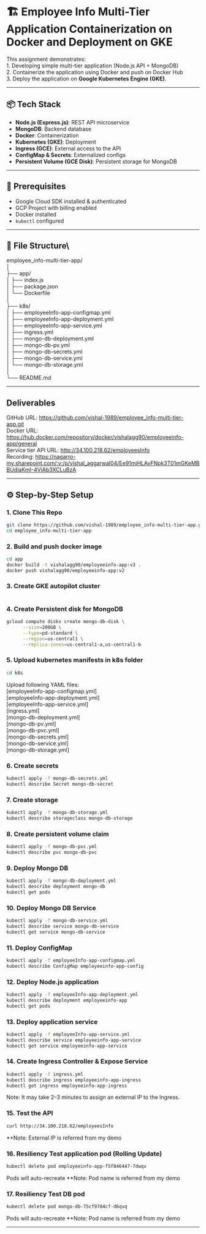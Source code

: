 # 🏗️ Employee Info Multi-Tier Application Containerization on Docker and Deployment on GKE

This assignment demonstrates:\
    1. Developing simple multi-tier application (Node.js API + MongoDB)\
    2. Containerize the application using Docker and push on Docker Hub\
    3. Deploy the application on **Google Kubernetes Engine (GKE)**.

---

## 📦 Tech Stack

- **Node.js (Express.js)**: REST API microservice
- **MongoDB**: Backend database
- **Docker**: Containerization
- **Kubernetes (GKE)**: Deployment
- **Ingress (GCE)**: External access to the API
- **ConfigMap & Secrets**: Externalized configs
- **Persistent Volume (GCE Disk)**: Persistent storage for MongoDB

---

## 🧰 Prerequisites

- Google Cloud SDK installed & authenticated
- GCP Project with billing enabled
- Docker installed
- `kubectl` configured

---

## 🧰 File Structure\

employee_info-multi-tier-app/\
│\
├── app/\
│   ├── index.js\
│   ├── package.json\
│   └── Dockerfile\
│\
├── k8s/\
│   ├── employeeInfo-app-configmap.yml\
│   ├── employeeInfo-app-deployment.yml\
│   ├── employeeInfo-app-service.yml\
│   ├── ingress.yml\
│   ├── mongo-db-deployment.yml\
│   ├── mongo-db-pv.yml\
│   ├── mongo-db-secrets.yml\
│   ├── mongo-db-service.yml\
│   └── mongo-db-storage.yml\
│\
└── README.md

---

## Deliverables

GitHub URL: https://github.com/vishal-1989/employee_info-multi-tier-app.git \
Docker URL: https://hub.docker.com/repository/docker/vishalagg90/employeeinfo-app/general \
Service tier API URL: http://34.100.218.62/employeesInfo \
Recording: https://nagarro-my.sharepoint.com/:v:/p/vishal_aggarwal04/Ee91miHLAvFNpk3T01mGKeMBBUdiaKmI-4ViAb3XCLuBzA

---

## ⚙️ Step-by-Step Setup

### 1. Clone This Repo
```bash
git clone https://github.com/vishal-1989/employee_info-multi-tier-app.git
cd employee_info-multi-tier-app
```

### 2. Build and push docker image
```bash
cd app
docker build -t vishalagg90/employeeinfo-app:v3 .
docker push vishalagg90/employeeinfo-app:v2
```

### 3. Create GKE autopilot cluster
```bash
```

### 4. Create Persistent disk for MongoDB
```bash
gcloud compute disks create mongo-db-disk \
	  --size=200GB \
	  --type=pd-standard \
	  --region=us-central1 \
	  --replica-zones=us-central1-a,us-central1-b
```

### 5. Upload kubernetes manifests in k8s folder
```bash
cd k8s
```
Upload following YAML files:\
[employeeInfo-app-configmap.yml]\
[employeeInfo-app-deployment.yml]\
[employeeInfo-app-service.yml]\
[ingress.yml]\
[mongo-db-deployment.yml]\
[mongo-db-pv.yml]\
[mongo-db-pvc.yml]\
[mongo-db-secrets.yml]\
[mongo-db-service.yml]\
[mongo-db-storage.yml]

### 6. Create secrets
```bash
kubectl apply -f mongo-db-secrets.yml
kubectl describe Secret mongo-db-secret
```

### 7. Create storage
```bash
kubectl apply -f mongo-db-storage.yml
kubectl describe storageclass mongo-db-storage
```

### 8. Create persistent volume claim
```bash
kubectl apply -f mongo-db-pvc.yml
kubectl describe pvc mongo-db-pvc
```

### 9.  Deploy Mongo DB
```bash
kubectl apply -f mongo-db-deployment.yml
kubectl describe deployment mongo-db
kubectl get pods
```

### 10.  Deploy Mongo DB Service
```bash
kubectl apply -f mongo-db-service.yml
kubectl describe service mongo-db-service
kubectl get service mongo-db-service
```

### 11.  Deploy ConfigMap
```bash
kubectl apply -f employeeInfo-app-configmap.yml
kubectl describe ConfigMap employeeinfo-app-config
```

### 12.  Deploy Node.js application
```bash
kubectl apply -f employeeInfo-app-deployment.yml
kubectl describe deployment employeeinfo-app
kubectl get pods
```

### 13.  Deploy application service
```bash
kubectl apply -f employeeInfo-app-service.yml
kubectl describe service employeeinfo-app-service
kubectl get service employeeinfo-app-service
```

### 14.  Create Ingress Controller & Expose Service 
```bash
kubectl apply -f ingress.yml
kubectl describe ingress employeeinfo-app-ingress
kubectl get ingress employeeinfo-app-ingress
```

Note: It may take 2–3 minutes to assign an external IP to the Ingress.

### 15.  Test the API
```bash
curl http://34.100.218.62/employeesInfo
```
**Note: External IP is referred from my demo

### 16.  Resiliency Test application pod (Rolling Update)
```bash
kubectl delete pod employeeinfo-app-f5f846447-7dwqv
```
Pods will auto-recreate
**Note: Pod name is referred from my demo

### 17.  Resiliency Test DB pod
```bash
kubectl delete pod mongo-db-75cf9784cf-d6qvq
```
Pods will auto-recreate
**Note: Pod name is referred from my demo

---








